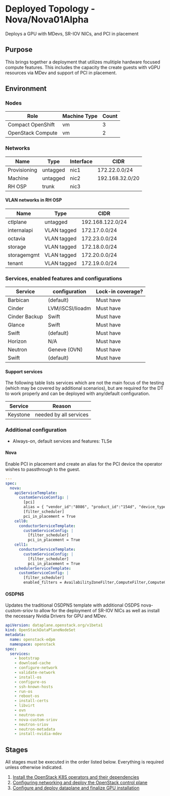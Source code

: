 # Deployed Topology - Nova/Nova01Alpha

Deploys a GPU with MDevs, SR-IOV NICs, and PCI in placement

## Purpose

This brings together a deployment that utilizes mulitiple hardware focused 
compute features. This includes the capacity the create guests with vGPU 
resources via MDev and support of PCI in placement.

## Environment

### Nodes

| Role              | Machine Type | Count |
| ----------------- | ------------ | ----- |
| Compact OpenShift | vm           |   3   |
| OpenStack Compute | vm           |   2   |


### Networks

| Name         | Type     | Interface | CIDR            |
| ------------ | -------- | --------- | --------------- |
| Provisioning | untagged | nic1      | 172.22.0.0/24   |
| Machine      | untagged | nic2      | 192.168.32.0/20 |
| RH OSP       | trunk    | nic3      |                 |


#### VLAN networks in RH OSP

| Name        | Type        | CIDR              |
| ----------- | ----------- | ----------------- |
| ctlplane    | untagged    | 192.168.122.0/24  |
| internalapi | VLAN tagged | 172.17.0.0/24     |
| octavia     | VLAN tagged | 172.23.0.0/24     |
| storage     | VLAN tagged | 172.18.0.0/24     |
| storagemgmt | VLAN tagged | 172.20.0.0/24     |
| tenant      | VLAN tagged | 172.19.0.0/24     |


### Services, enabled features and configurations

| Service          | configuration           | Lock-in coverage?  |
| ---------------- | ----------------------- | ------------------ |
| Barbican         | (default)               | Must have          |
| Cinder           | LVM/iSCSI/lioadm        | Must have          |
| Cinder Backup    | Swift                   | Must have          |
| Glance           | Swift                   | Must have          |
| Swift            | (default)               | Must have          |
| Horizon          | N/A                     | Must have          |
| Neutron          | Geneve (OVN)            | Must have          |
| Swift            | (default)               | Must have          |

#### Support services

The following table lists services which are not the main focus of the testing
(which may be covered by additional scenarios), but are required for the DT
to work properly and can be deployed with any/default configuration.

| Service          | Reason                     |
| ---------------- |--------------------------- |
| Keystone         | needed by all services     |


### Additional configuration

- Always-on, default services and features: TLSe

#### Nova

Enable PCI in placement and create an alias for the PCI device the operator 
wishes to passthrough to the guest.

```YAML
---
spec:
  nova:
    apiServiceTemplate:
      customServiceConfig: |
        [pci]
        alias = { "vendor_id":"8086", "product_id":"154d", "device_type":"type-PCI", "name":"a1" }
        [filter_scheduler]
        pci_in_placement = True
    cell0:
      conductorServiceTemplate:
        customServiceConfig: |
          [filter_scheduler]
          pci_in_placement = True
    cell1:
      conductorServiceTemplate:
        customServiceConfig: |
          [filter_scheduler]
          pci_in_placement = True
    schedulerServiceTemplate:
      customServiceConfig: |
        [filter_scheduler]
        enabled_filters = AvailabilityZoneFilter,ComputeFilter,ComputeCapabilitiesFilter,ImagePropertiesFilter,ServerGroupAntiAffinityFilter,ServerGroupAffinityFilter,PciPassthroughFilter,NUMATopologyFilter,AggregateInstanceExtraSpecsFilter
```

#### OSDPNS

Updates the traditional OSDPNS template with additional OSDPS nova-custom-sriov
to allow for the deployment of SR-IOV NICs as well as install the necessary
Nvidia Drivers for GPU and MDev.

```YAML
apiVersion: dataplane.openstack.org/v1beta1
kind: OpenStackDataPlaneNodeSet
metadata:
  name: openstack-edpm
  namespace: openstack
spec:
  services:
    - bootstrap
    - download-cache
    - configure-network
    - validate-network
    - install-os
    - configure-os
    - ssh-known-hosts
    - run-os
    - reboot-os
    - install-certs
    - libvirt
    - ovn
    - neutron-ovn
    - nova-custom-sriov
    - neutron-sriov
    - neutron-metadata
    - install-nvidia-mdev

```

## Stages
All stages must be executed in the order listed below. Everything is required
unless otherwise indicated.

1. [Install the OpenStack K8S operators and their dependencies](../../../common/)
2. [Configuring networking and deploy the OpenStack control plane](control-plane.md)
3. [Configure and deploy dataplane and finalize GPU installation](dataplane.md)